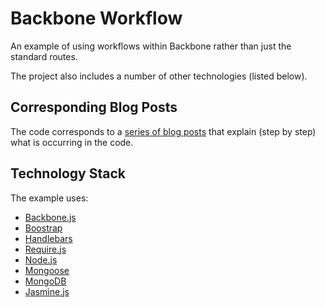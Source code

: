 # Backbone Workflow

An example of using workflows within Backbone rather than just the standard routes.

The project also includes a number of other technologies (listed below).

## Corresponding Blog Posts

The code corresponds to a [series of blog posts](http://www.sep.com/sep-blog/2014/08/13/building-an-application-with-backbone-workflows/) that explain (step by step) what is occurring in the code.

## Technology Stack

The example uses:

* [Backbone.js](http://backbonejs.org/)
* [Boostrap](http://getbootstrap.com/)
* [Handlebars](http://handlebarsjs.com/)
* [Require.js](http://requirejs.org/)
* [Node.js](http://nodejs.org/)
* [Mongoose](http://mongoosejs.com/)
* [MongoDB](http://www.mongodb.org/)
* [Jasmine.js](https://jasmine.github.io/)
